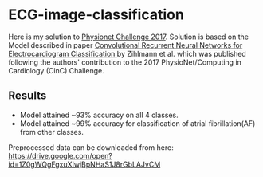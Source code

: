 # ECG-image-classification
Here is my solution to [Physionet Challenge 2017](https://physionet.org/challenge/2017/). Solution is based on the Model described in paper [Convolutional Recurrent Neural Networks for Electrocardiogram Classification
](https://arxiv.org/abs/1710.06122) by Zihlmann et al. which was published following the authors' contribution to the 2017 PhysioNet/Computing in Cardiology (CinC) Challenge.

## Results
* Model attained ~93% accuracy on all 4 classes.
* Model attained ~99% accuracy for classification of atrial fibrillation(AF) from other classes.

Preprocessed data can be downloaded from here: https://drive.google.com/open?id=1Z0gWQgFgxuXIwjBpNHaS1J8rGbLAJvCM
